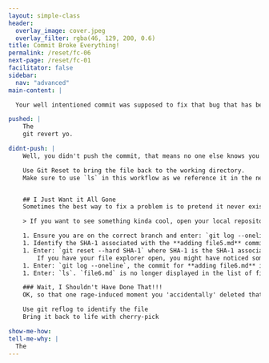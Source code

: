 ```yaml
---
layout: simple-class
header:
  overlay_image: cover.jpeg
  overlay_filter: rgba(46, 129, 200, 0.6)
title: Commit Broke Everything!
permalink: /reset/fc-06
next-page: /reset/fc-01
facilitator: false
sidebar:
  nav: "advanced"
main-content: |  

  Your well intentioned commit was supposed to fix that bug that has been plaguing your project for weeks, but after making the commit things are worse than they were before! First, breathe, you can fix this; for real. Second, remember you aren't the first person who completely broke everything with a commit, heck, even the GitHub Trainers do it from time to time. So, now that you have found yourself in some :ahem: _very_ distinguished company, you can fix that gross commit.  

pushed: |
    The
    git revert yo.

didnt-push: |
    Well, you didn't push the commit, that means no one else knows you made the project worse than it was. Use the following steps to fix that errant commit.

    Use Git Reset to bring the file back to the working directory.
    Make sure to use `ls` in this workflow as we reference it in the next sub-section


    ## I Just Want it All Gone
    Sometimes the best way to fix a problem is to pretend it never existed in the first place. If after removing the commit you just don't have the patience to deal with this garbage commit, you can use Git to make it look like it never happened. In the previous steps, you brought the file back to the Working Directory, so you could fix the issues you introduced with the initial commit and create a brand new commit that fixed that nagging bug and removed any trace of your previous attempt to fix it. If trying to identify how to get your fix to work is just not getting anywhere, we can use a different command to just get rid of it.

    > If you want to see something kinda cool, open your local repository in a file browser (Finder, My Computer, etc.) and leave it to the side (but in view).

    1. Ensure you are on the correct branch and enter: `git log --oneline`.
    1. Identify the SHA-1 associated with the **adding file5.md** commit.
    1. Enter: `git reset --hard SHA-1` where SHA-1 is the SHA-1 associated with the **adding file5.md** commit.
        If you have your file explorer open, you might have noticed something pretty cool happen!
    1. Enter: `git log --oneline`, the commit for **adding file6.md** is gone!
    1. Enter: `ls`. `file6.md` is no longer displayed in the list of files that exist (unlike before).

    ### Wait, I Shouldn't Have Done That!!!
    OK, so that one rage-induced moment you 'accidentally' deleted that file because you just couldn't stand the sight of it. What if you could bring it back from the dead? You can, with a very nifty command, `reflog`.

    Use git reflog to identify the file
    Bring it back to life with cherry-pick 

show-me-how:
tell-me-why: |
  The
---
```

